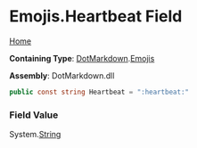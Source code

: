 # Emojis\.Heartbeat Field

[Home](../../../README.md)

**Containing Type**: [DotMarkdown](../../README.md)\.[Emojis](../README.md)

**Assembly**: DotMarkdown\.dll

```csharp
public const string Heartbeat = ":heartbeat:"
```

### Field Value

System\.[String](https://docs.microsoft.com/en-us/dotnet/api/system.string)